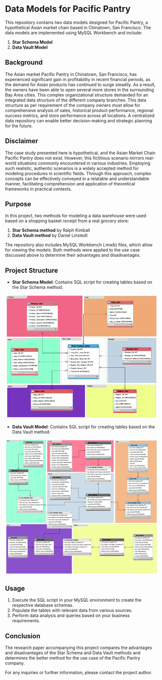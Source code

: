# Data Models for Pacific Pantry

This repository contains two data models designed for Pacific Pantry, a hypothetical Asian market chain based in Chinatown, San Francisco. The data models are implemented using MySQL Workbench and include:

1. **Star Schema Model**
2. **Data Vault Model**

## Background

The Asian market Pacific Pantry in Chinatown, San Francisco, has experienced significant gain in profitability in recent financial periods, as the demand for Asian products has continued to surge steadily. As a result, the owners have been able to open several more stores in the surrounding Bay Area cities. This complex organizational structure demanded for an integrated data structure of the different company branches. This data structure as per requirement of the company owners must allow for comprehensive analysis of sales, historical product performance, regional success metrics, and store performance across all locations. A centralized data repository can enable better decision-making and strategic planning for the future.

## Disclaimer

The case study presented here is hypothetical, and the Asian Market Chain Pacific Pantry does not exist. However, this fictitious scenario mirrors real-world situations commonly encountered in various industries. Employing such realistic, authentic scenarios is a widely accepted method for modeling procedures in scientific fields. Through this approach, complex concepts can be effectively conveyed in a relatable and understandable manner, facilitating comprehension and application of theoretical frameworks in practical contexts.

## Purpose

In this project, two methods for modeling a data warehouse were used based on a shopping basket receipt from a real grocery store: 

1. **Star Schema method** by Ralph Kimball
2. **Data Vault method** by Daniel Linstedt

The repository also includes MySQL Workbench (.mwb) files, which allow for viewing the models.
Both methods were applied to the use case discussed above to determine their advantages and disadvantages.

## Project Structure

- **Star Schema Model**: Contains SQL script for creating tables based on the Star Schema method.

![Alt text](Star_Schema.png)

- **Data Vault Model**: Contains SQL script for creating tables based on the Data Vault method.

![Alt text](Data_Vault.png)

## Usage

1. Execute the SQL script in your MySQL environment to create the respective database schemas.
2. Populate the tables with relevant data from various sources.
3. Perform data analysis and queries based on your business requirements.

## Conclusion

The research paper accompanying this project compares the advantages and disadvantages of the Star Schema and Data Vault methods and determines the better method for the use case of the Pacific Pantry company.

For any inquiries or further information, please contact the project author.
